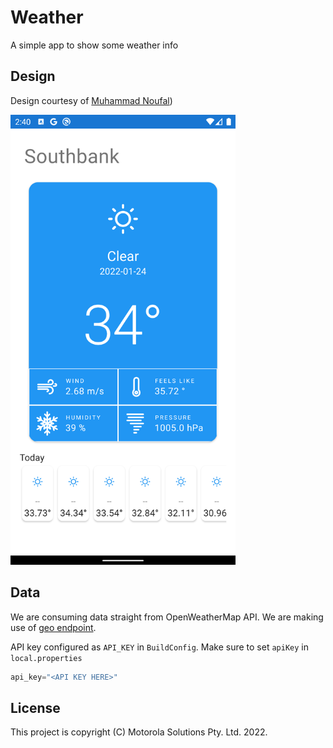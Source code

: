 # Weather

A simple app to show some weather info

## Design

Design courtesy of [Muhammad Noufal](https://dribbble.com/muhammad_noufal))

<img src="artwork/paid-flavour.png" width="360"/>

## Data

We are consuming data straight from OpenWeatherMap API. We are making use
of [geo endpoint](https://openweathermap.org/current#geo).

API key configured as `API_KEY` in `BuildConfig`. Make sure to set `apiKey` in `local.properties`

```groovy
api_key="<API KEY HERE>"
```

## License

This project is copyright (C) Motorola Solutions Pty. Ltd. 2022.
